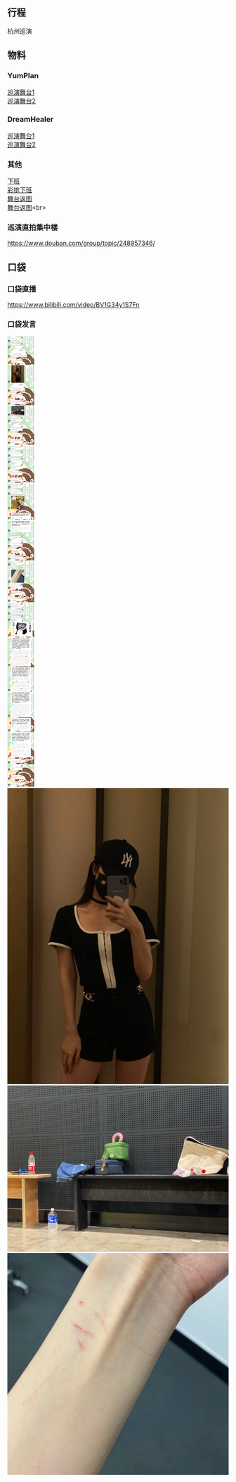 ## 行程
杭州巡演

## 物料
### YumPlan
[巡演舞台1](https://weibo.com/7335378002/KBmbecXzB)<br>
[巡演舞台2](https://weibo.com/7335378002/KBvPdCfW6)<br>

### DreamHealer
[巡演舞台1](https://weibo.com/6375088879/KBmXfnmCJ)<br>
[巡演舞台2](https://weibo.com/6375088879/KBm8vhbDr)<br>
### 其他
[下班](https://weibo.com/7545440553/KBisomhNE)<br>
[彩排下班](https://weibo.com/5635893381/KBjiF3cEO)<br>
[舞台返图](https://weibo.com/5635893381/KBnompuSx)<br>
[舞台返图](https://m.weibo.cn/status/4689440586334228?)<br>

### 巡演直拍集中楼
https://www.douban.com/group/topic/248957346/

## 口袋
### 口袋直播
https://www.bilibili.com/video/BV1G34y1S7Fn
### 口袋发言
![口袋发言](./pocket48/imgs/messages1.jpeg)<br>
![口袋图片](./pocket48/imgs/P1.jpeg)<br>
![口袋图片](./pocket48/imgs/P2.jpeg)<br>
![口袋图片](./pocket48/imgs/P3.jpeg)<br>